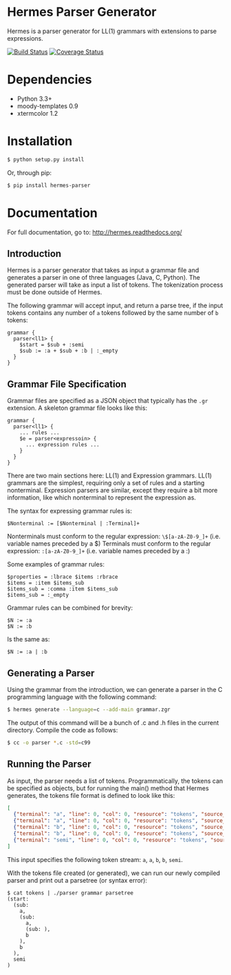 # Hermes Parser Generator

Hermes is a parser generator for LL(1) grammars with extensions to parse expressions. 

[![Build Status](https://secure.travis-ci.org/scottfrazer/hermes.png)](http://travis-ci.org/scottfrazer/hermes)
[![Coverage Status](https://coveralls.io/repos/scottfrazer/hermes/badge.png)](https://coveralls.io/r/scottfrazer/hermes)

# Dependencies

* Python 3.3+
* moody-templates 0.9
* xtermcolor 1.2

# Installation

```bash
$ python setup.py install
```

Or, through pip:

```bash
$ pip install hermes-parser
```

# Documentation

For full documentation, go to: http://hermes.readthedocs.org/

## Introduction

Hermes is a parser generator that takes as input a grammar file and generates a parser in one of three languages (Java, C, Python).  The generated parser will take as input a list of tokens.  The tokenization process must be done outside of Hermes.

The following grammar will accept input, and return a parse tree, if the input tokens contains any number of `a` tokens followed by the same number of `b` tokens:

```
grammar {
  parser<ll1> {
    $start = $sub + :semi
    $sub := :a + $sub + :b | :_empty
  }
}
```

## Grammar File Specification

Grammar files are specified as a JSON object that typically has the `.gr` extension.  A skeleton grammar file looks like this:

```
grammar {
  parser<ll1> {
    ... rules ...
    $e = parser<expressoin> {
      ... expression rules ...
    }
  }
}
```

There are two main sections here: LL(1) and Expression grammars.  LL(1) grammars are the simplest, requiring only a set of rules and a starting nonterminal.  Expression parsers are similar, except they require a bit more information, like which nonterminal to represent the expression as.

The syntax for expressing grammar rules is:

```
$Nonterminal := [$Nonterminal | :Terminal]+
```

Nonterminals must conform to the regular expression: `\$[a-zA-Z0-9_]+` (i.e. variable names preceded by a $)
Terminals must conform to the regular expression: `:[a-zA-Z0-9_]+` (i.e. variable names preceded by a :)

Some examples of grammar rules:

```
$properties = :lbrace $items :rbrace
$items = :item $items_sub
$items_sub = :comma :item $items_sub
$items_sub = :_empty
```

Grammar rules can be combined for brevity:

```
$N := :a
$N := :b
```

Is the same as:

```
$N := :a | :b
```

## Generating a Parser

Using the grammar from the introduction, we can generate a parser in the C programming language with the following command:

```bash
$ hermes generate --language=c --add-main grammar.zgr
```

The output of this command will be a bunch of .c and .h files in the current directory.  Compile the code as follows:

```bash
$ cc -o parser *.c -std=c99
```

## Running the Parser

As input, the parser needs a list of tokens.  Programmatically, the tokens can be specified as objects, but for running the main() method that Hermes generates, the tokens file format is defined to look like this:

```json
[
  {"terminal": "a", "line": 0, "col": 0, "resource": "tokens", "source_string": ""},
  {"terminal": "a", "line": 0, "col": 0, "resource": "tokens", "source_string": ""},
  {"terminal": "b", "line": 0, "col": 0, "resource": "tokens", "source_string": ""},
  {"terminal": "b", "line": 0, "col": 0, "resource": "tokens", "source_string": ""},
  {"terminal": "semi", "line": 0, "col": 0, "resource": "tokens", "source_string": ""}
]
```

This input specifies the following token stream: `a`, `a`, `b`, `b`, `semi`.

With the tokens file created (or generated), we can run our newly compiled parser and print out a parsetree (or syntax error):

```
$ cat tokens | ./parser grammar parsetree
(start:
  (sub:
    a,
    (sub:
      a,
      (sub: ),
      b
    ),
    b
  ),
  semi
)
```
